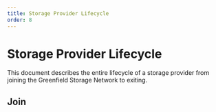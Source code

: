 ```yaml
---
title: Storage Provider Lifecycle
order: 8
---
```


# Storage Provider Lifecycle

This document describes the entire lifecycle of a storage provider from joining the Greenfield Storage Network to exiting.

## Join